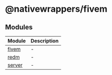 # @nativewrappers/fivem

## Modules

| Module | Description |
| ------ | ------ |
| [fivem](fivem/README.md) | - |
| [redm](redm/README.md) | - |
| [server](server/README.md) | - |
